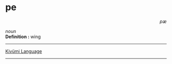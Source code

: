 
# pe

<div align="right"><i>pæ</i></div>

*noun*  
**Definition :** wing  

---

[Kivümi Language](../README.md)

---
